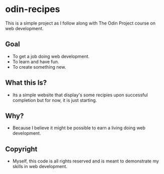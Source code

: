 # odin-recipes
This is a simple project as I follow along with The Odin Project course on web development.

## Goal

- To get a job doing web development.
- To learn and have fun.
- To create something new.

## What this Is?

- Its a simple website that display's some recipies upon successful completion
  but for now, it is just starting.

## Why?

- Because I believe it might be possible to earn a living doing web development.

## Copyright

- Myself, this code is all rights reserved and is meant to demonstrate my skills in web development.